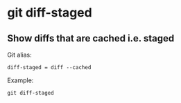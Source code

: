 # git diff-staged

## Show diffs that are cached i.e. staged

Git alias:

```git
diff-staged = diff --cached
```

Example:

```shell
git diff-staged
```
